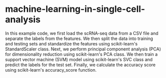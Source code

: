 # machine-learning-in-single-cell-analysis



In this example code, we first load the scRNA-seq data from a CSV file and separate the labels from the features. We then split the data into training and testing sets and standardize the features using scikit-learn's StandardScaler class. Next, we perform principal component analysis (PCA) for dimensionality reduction using scikit-learn's PCA class. We then train a support vector machine (SVM) model using scikit-learn's SVC class and predict the labels for the test set. Finally, we calculate the accuracy score using scikit-learn's accuracy_score function.
